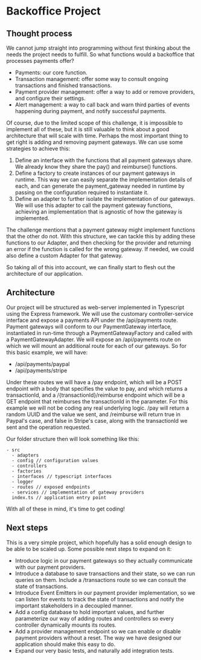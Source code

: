 # Backoffice Project
## Thought process
We cannot jump straight into programming without first thinking about the needs the project needs to fulfill. So what functions would a backoffice that processes payments offer?
- Payments: our core function.
- Transaction management: offer some way to consult ongoing transactions and finished transactions.
- Payment provider management: offer a way to add or remove providers, and configure their settings.
- Alert management: a way to call back and warn third parties of events happening during payment, and notify successful payments.

Of course, due to the limited scope of this challenge, it is impossible to implement all of these, but it is still valuable to think about a good architecture that will scale with time.
Perhaps the most important thing to get right is adding and removing payment gateways. We can use some strategies to achieve this:
1. Define an interface with the functions that all payment gateways share. We already know they share the pay() and reimburse() functions.
2. Define a factory to create instances of our payment gateways in runtime. This way we can easily separate the implementation details of each, and can generate the payment_gateway needed in runtime by passing on the configuration required to instantiate it.
3. Define an adapter to further isolate the implementation of our gateways. We will use this adapter to call the payment gateway functions, achieving an implementation that is agnostic of how the gateway is implemented.

The challenge mentions that a payment gateway might implement functions that the other do not. With this structure, we can tackle this by adding these functions to our Adapter, and then checking for the provider and returning an error if the function is called for the wrong gateway. If needed, we could also define a custom Adapter for that gateway.

So taking all of this into account, we can finally start to flesh out the architecture of our application.

## Architecture

Our project will be structured as web-server implemented in Typescript using the Express framework. We will use the customary controller-service interface and expose a payments API under the /api/payments route. Payment gateways will conform to our PaymentGateway interface, instantiated in run-time through a PaymentGatewayFactory and called with a PaymentGatewayAdapter. 
We will expose an /api/payments route on which we will mount an additional route for each of our gateways. So for this basic example, we will have:
- /api/payments/paypal
- /api/payments/stripe

Under these routes we will have a /pay endpoint, which will be a POST endpoint with a body that specifies the value to pay, and which returns a transactionId, and a /{transactionId}/reimburse endpoint which will be a GET endpoint that reimburses the transactionId in the parameter. For this example we will not be coding any real underlying logic. /pay will return a random UUID and the value we sent, and /reimburse will return true in Paypal's case, and false in Stripe's case, along with the transactionId we sent and the operation requested.

Our folder structure then will look something like this:
```
- src
  - adapters 
  - config // configuration values 
  - controllers 
  - factories 
  - interfaces // typescript interfaces
  - logger
  - routes // exposed endpoints
  - services // implementation of gateway providers
  index.ts // application entry point
```

With all of these in mind, it's time to get coding!

## Next steps

This is a very simple project, which hopefully has a solid enough design to be able to be scaled up. Some possible next steps to expand on it:
- Introduce logic in our payment gateways so they actually communicate with our payment providers.
- Introduce a database to save transactions and their state, so we can run queries on them. Include a /transactions route so we can consult the state of transactions.
- Introduce Event Emitters in our payment provider implementation, so we can listen for events to track the state of transactions and notify the important stakeholders in a decoupled manner.
- Add a config database to hold important values, and further parameterize our way of adding routes and controllers so every controller dynamically mounts its routes.
- Add a provider management endpoint so we can enable or disable payment providers without a reset. The way we have designed our application should make this easy to do.
- Expand our very basic tests, and naturally add integration tests.
